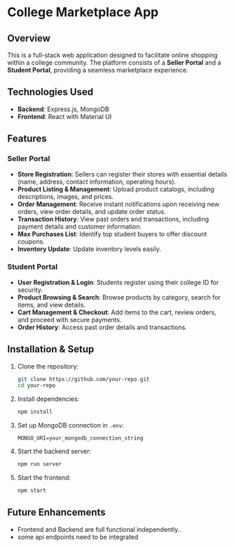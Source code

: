 # College Marketplace App

## Overview
This is a full-stack web application designed to facilitate online shopping within a college community. The platform consists of a **Seller Portal** and a **Student Portal**, providing a seamless marketplace experience.

## Technologies Used
- **Backend**: Express.js, MongoDB
- **Frontend**: React with Material UI

## Features
### Seller Portal
- **Store Registration**: Sellers can register their stores with essential details (name, address, contact information, operating hours).
- **Product Listing & Management**: Upload product catalogs, including descriptions, images, and prices.
- **Order Management**: Receive instant notifications upon receiving new orders, view order details, and update order status.
- **Transaction History**: View past orders and transactions, including payment details and customer information.
- **Max Purchases List**: Identify top student buyers to offer discount coupons.
- **Inventory Update**: Update inventory levels easily.

### Student Portal
- **User Registration & Login**: Students register using their college ID for security.
- **Product Browsing & Search**: Browse products by category, search for items, and view details.
- **Cart Management & Checkout**: Add items to the cart, review orders, and proceed with secure payments.
- **Order History**: Access past order details and transactions.

## Installation & Setup
1. Clone the repository:
   ```sh
   git clone https://github.com/your-repo.git
   cd your-repo
   ```
2. Install dependencies:
   ```sh
   npm install
   ```
3. Set up MongoDB connection in `.env`:
   ```env
   MONGO_URI=your_mongodb_connection_string
   ```
4. Start the backend server:
   ```sh
   npm run server
   ```
5. Start the frontend:
   ```sh
   npm start
   ```


## Future Enhancements
- Frontend and Backend are full functional independently..
- some api endpoints need to be integrated


